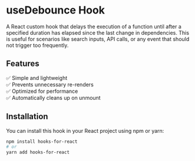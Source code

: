 # useDebounce Hook

A React custom hook that delays the execution of a function until after a specified duration has elapsed since the last change in dependencies. This is useful for scenarios like search inputs, API calls, or any event that should not trigger too frequently.

## Features
✅ Simple and lightweight  
✅ Prevents unnecessary re-renders  
✅ Optimized for performance  
✅ Automatically cleans up on unmount  

## Installation

You can install this hook in your React project using npm or yarn:

```sh
npm install hooks-for-react
# or
yarn add hooks-for-react
